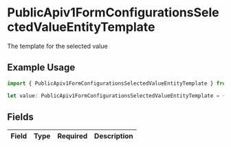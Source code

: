 # PublicApiv1FormConfigurationsSelectedValueEntityTemplate

The template for the selected value

## Example Usage

```typescript
import { PublicApiv1FormConfigurationsSelectedValueEntityTemplate } from "firehydrant-typescript-sdk/models/components";

let value: PublicApiv1FormConfigurationsSelectedValueEntityTemplate = {};
```

## Fields

| Field       | Type        | Required    | Description |
| ----------- | ----------- | ----------- | ----------- |
